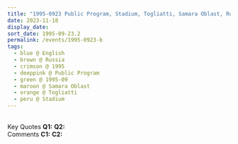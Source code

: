 ```yaml
---
title: "1995-0923 Public Program, Stadium, Togliatti, Samara Oblast, Russia"
date: 2023-11-18
display_date: 
sort_date: 1995-09-23.2
permalink: /events/1995-0923-b
tags:
  - blue @ English
  - brown @ Russia
  - crimson @ 1995
  - deeppink @ Public Program
  - green @ 1995-09
  - maroon @ Samara Oblast
  - orange @ Togliatti
  - peru @ Stadium
---
```


<br>

<wave-list>
  <list-title color="DarkSeaGreen" width="55">Key Quotes</list-title>
  <list-item color="BlanchedAlmond" width="280"><b>Q1:</b> <i></i></list-item>
  <list-item color="Lavender" width="280"><b>Q2:</b> <i></i></list-item>
</wave-list>

<br>

<wave-list>
  <list-title color="DarkSeaGreen" width="55">Comments</list-title>
  <list-item color="BlanchedAlmond" width="280"><b>C1:</b> <i></i></list-item>
  <list-item color="Lavender" width="280"><b>C2:</b> <i></i></list-item>
</wave-list>